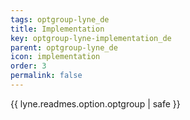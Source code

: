 ```yaml
---
tags: optgroup-lyne_de
title: Implementation
key: optgroup-lyne-implementation_de
parent: optgroup-lyne_de
icon: implementation
order: 3
permalink: false  
---
```

{{ lyne.readmes.option.optgroup | safe }}


